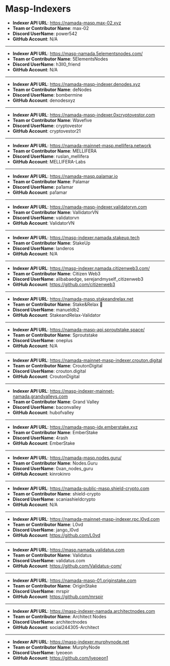 # Masp-Indexers

- **Indexer API URL**: https://namada-masp.max-02.xyz
- **Team or Contributor Name**: max-02
- **Discord UserName**: power542
- **GitHub Account**: N/A

---
- **Indexer API URL**: https://masp-namada.5elementsnodes.com/
- **Team or Contributor Name**: 5ElementsNodes
- **Discord UserName**: h3ll0_friend
- **GitHub Account**: N/A

---
- **Indexer API URL**: https://namada-masp-indexer.denodes.xyz
- **Team or Contributor Name**: deNodes
- **Discord UserName**: bombermine
- **GitHub Account**: denodesxyz

---
- **Indexer API URL**: https://namada-masp-indexer.0xcryptovestor.com
- **Team or Contributor Name**: Wavefive
- **Discord UserName**: cryptovestor
- **GitHub Account**: cryptovestor21

---
- **Indexer API URL**: https://namada-mainnet-masp.mellifera.network
- **Team or Contributor Name**: MELLIFERA
- **Discord UserName**: ruslan_mellifera
- **GitHub Account**: MELLIFERA-Labs

---
- **Indexer API URL**: https://namada-masp.palamar.io
- **Team or Contributor Name**: Palamar
- **Discord UserName**: pa1amar
- **GitHub Account**: pa1amar

---
- **Indexer API URL**: https://namada-masp-indexer.validatorvn.com
- **Team or Contributor Name**: VallidatorVN
- **Discord UserName**: validatorvn
- **GitHub Account**: ValidatorVN

---
- **Indexer API URL**: https://masp-indexer.namada.stakeup.tech
- **Team or Contributor Name**: StakeUp
- **Discord UserName**: landeros
- **GitHub Account**: N/A

---
- **Indexer API URL**: https://masp-indexer.namada.citizenweb3.com/
- **Team or Contributor Name**: Citizen Web3
- **Discord UserName**: alibabaedge, serejandmyself_citizenweb3
- **GitHub Account**: https://github.com/citizenweb3

---
- **Indexer API URL**: https://namada-masp.stakeandrelax.net
- **Team or Contributor Name**: Stake&Relax 🦥
- **Discord UserName**: manueldb2
- **GitHub Account**: StakeandRelax-Validator

---
- **Indexer API URL**: https://namada-masp-api.sproutstake.space/
- **Team or Contributor Name**: Sproutstake
- **Discord UserName**: oneplus
- **GitHub Account**: N/A

---
- **Indexer API URL**: https://namada-mainnet-masp-indexer.crouton.digital
- **Team or Contributor Name**: CroutonDigital
- **Discord UserName**: crouton.digital
- **GitHub Account**: CroutonDigital

---
- **Indexer API URL**: https://masp-indexer-mainnet-namada.grandvalleys.com
- **Team or Contributor Name**: Grand Valley
- **Discord UserName**: baconvalley
- **GitHub Account**: hubofvalley

---
- **Indexer API URL**: https://namada-masp-idx.emberstake.xyz
- **Team or Contributor Name**: EmberStake
- **Discord UserName**: 4rash
- **GitHub Account**: EmberStake

---
- **Indexer API URL**: https://namada-masp.nodes.guru/
- **Team or Contributor Name**: Nodes.Guru
- **Discord UserName**: 0xan_nodes_guru
- **GitHub Account**: kinrokinro

---
- **Indexer API URL**: https://namada-public-masp.shield-crypto.com
- **Team or Contributor Name**: shield-crypto
- **Discord UserName**: scaniashieldcrypto
- **GitHub Account**: N/A

---
- **Indexer API URL**: https://namada-mainnet-masp-indexer.rpc.l0vd.com
- **Team or Contributor Name**: L0vd
- **Discord UserName**: jango_l0vd
- **GitHub Account**: https://github.com/L0vd

---
- **Indexer API URL**: https://masp.namada.validatus.com
- **Team or Contributor Name**: Validatus
- **Discord UserName**: validatus.com
- **GitHub Account**: https://github.com/Validatus-com/

---
- **Indexer API URL**: https://namada-masp-01.originstake.com
- **Team or Contributor Name**: OriginStake
- **Discord UserName**: mrspir
- **GitHub Account**: https://github.com/mrspir

---
- **Indexer API URL**: https://masp-indexer-namada.architectnodes.com
- **Team or Contributor Name**: Architect Nodes
- **Discord UserName**: architectnodes
- **GitHub Account**: social244305-Architect

---
- **Indexer API URL**: https://masp-indexer.murphynode.net
- **Team or Contributor Name**: MurphyNode
- **Discord UserName**: lyeoeon
- **GitHub Account**: https://github.com/lyeoeon1

